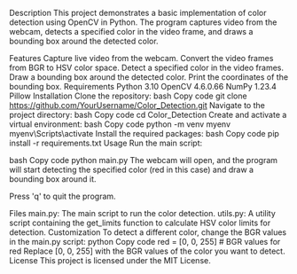 Description
This project demonstrates a basic implementation of color detection using OpenCV in Python. The program captures video from the webcam, detects a specified color in the video frame, and draws a bounding box around the detected color.

Features
Capture live video from the webcam.
Convert the video frames from BGR to HSV color space.
Detect a specified color in the video frames.
Draw a bounding box around the detected color.
Print the coordinates of the bounding box.
Requirements
Python 3.10
OpenCV 4.6.0.66
NumPy 1.23.4
Pillow
Installation
Clone the repository:
bash
Copy code
git clone https://github.com/YourUsername/Color_Detection.git
Navigate to the project directory:
bash
Copy code
cd Color_Detection
Create and activate a virtual environment:
bash
Copy code
python -m venv myenv
myenv\Scripts\activate
Install the required packages:
bash
Copy code
pip install -r requirements.txt
Usage
Run the main script:

bash
Copy code
python main.py
The webcam will open, and the program will start detecting the specified color (red in this case) and draw a bounding box around it.

Press 'q' to quit the program.

Files
main.py: The main script to run the color detection.
utils.py: A utility script containing the get_limits function to calculate HSV color limits for detection.
Customization
To detect a different color, change the BGR values in the main.py script:
python
Copy code
red = [0, 0, 255] # BGR values for red
Replace [0, 0, 255] with the BGR values of the color you want to detect.
License
This project is licensed under the MIT License.

